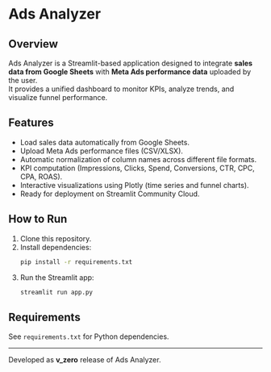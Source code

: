 # Ads Analyzer

## Overview
Ads Analyzer is a Streamlit-based application designed to integrate **sales data from Google Sheets** with **Meta Ads performance data** uploaded by the user.  
It provides a unified dashboard to monitor KPIs, analyze trends, and visualize funnel performance.

## Features
- Load sales data automatically from Google Sheets.
- Upload Meta Ads performance files (CSV/XLSX).
- Automatic normalization of column names across different file formats.
- KPI computation (Impressions, Clicks, Spend, Conversions, CTR, CPC, CPA, ROAS).
- Interactive visualizations using Plotly (time series and funnel charts).
- Ready for deployment on Streamlit Community Cloud.

## How to Run
1. Clone this repository.
2. Install dependencies:
   ```bash
   pip install -r requirements.txt
   ```
3. Run the Streamlit app:
   ```bash
   streamlit run app.py
   ```

## Requirements
See `requirements.txt` for Python dependencies.

---
Developed as **v_zero** release of Ads Analyzer.
